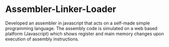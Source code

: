 # Assembler-Linker-Loader
Developed an assembler in javascript that acts on a self-made simple programming language. The assembly code is simulated on a web based platform (Javascript) which shows register and main memory changes upon execution of assembly instructions.
